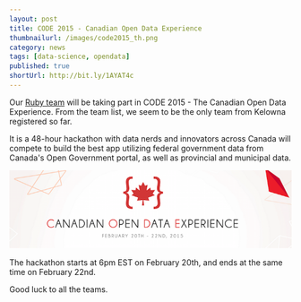 ```yaml
---
layout: post
title: CODE 2015 - Canadian Open Data Experience
thumbnailurl: /images/code2015_th.png
category: news
tags: [data-science, opendata]
published: true
shortUrl: http://bit.ly/1AYAT4c
---
```


Our [Ruby team](https://www.canadianopendataexperience.ca/teams/view/118) will be taking part in 
CODE 2015 - The Canadian Open Data Experience. From the team list, we seem to be the only team
from Kelowna registered so far.

It is a 48-hour hackathon with data nerds and innovators across Canada will compete to 
build the best app utilizing federal government data from Canada's Open Government portal,
 as well as provincial and municipal data.

![CODE 2015 - The Canadian Open Data Experience](/images/code2015.png "CODE 2015 Hackathon")

The hackathon starts at 6pm EST on February 20th, and ends at the same time on February 22nd.

Good luck to all the teams.